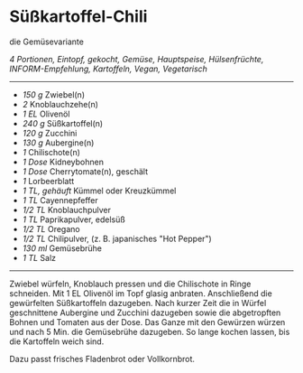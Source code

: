 # Süßkartoffel-Chili

die Gemüsevariante

*4 Portionen, Eintopf, gekocht, Gemüse, Hauptspeise, Hülsenfrüchte, INFORM-Empfehlung, Kartoffeln, Vegan, Vegetarisch*

---

- *150 g* Zwiebel(n)
- *2* Knoblauchzehe(n)
- *1 EL* Olivenöl
- *240 g* Süßkartoffel(n)
- *120 g* Zucchini
- *130 g* Aubergine(n)
- *1* Chilischote(n)
- *1 Dose* Kidneybohnen
- *1 Dose* Cherrytomate(n), geschält
- *1* Lorbeerblatt
- *1 TL, gehäuft* Kümmel oder Kreuzkümmel
- *1 TL* Cayennepfeffer
- *1/2 TL* Knoblauchpulver
- *1 TL* Paprikapulver, edelsüß
- *1/2 TL* Oregano
- *1/2 TL* Chilipulver, (z. B. japanisches "Hot Pepper")
- *130 ml* Gemüsebrühe
- *1 TL* Salz

---

Zwiebel würfeln, Knoblauch pressen und die Chilischote in Ringe schneiden. Mit 1 EL Olivenöl im Topf glasig anbraten.
Anschließend die gewürfelten Süßkartoffeln dazugeben. Nach kurzer Zeit die in Würfel geschnittene Aubergine und Zucchini dazugeben sowie die abgetropften Bohnen und Tomaten aus der Dose. Das Ganze mit den Gewürzen würzen und nach 5 Min. die Gemüsebrühe dazugeben. So lange kochen lassen, bis die Kartoffeln weich sind.

Dazu passt frisches Fladenbrot oder Vollkornbrot.
